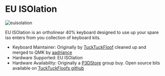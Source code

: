 # EU ISOlation
![euisolation](https://i.imgur.com/5LGsiJZ.jpg)

EU ISOlation is an ortholinear 40% keyboard designed to use up your spare iso
enters from you collection of keyboard kits.

* Keyboard Maintainer: Originally by [TuckTuckFloof](https://github.com/TuckTuckFloof)
 cleaned up and merged to QMK by [aadriance](https://github.com/aadriance)
* Hardware Supported: EU ISOlation
* Hardware Availability: Originally a [P3DStore](https://p3dstore.com/) group buy. 
 Open source  bits available on [TuckTuckFloofs github](https://github.com/TuckTuckFloof/EUISO-pcb)
